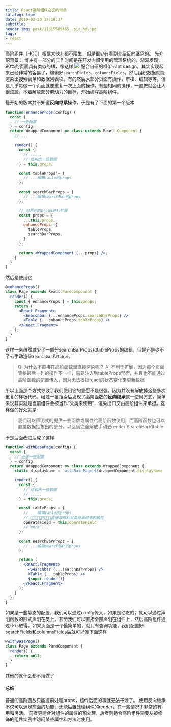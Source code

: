 ```yaml
---
title: React高阶组件之反向继承
catalog: true
date: 2019-02-20 17:18:37
subtitle:
header-img: post/11515505465_.pic_hd.jpg
tags:
- react
---
```

高阶组件（HOC）相信大伙儿都不陌生，但是很少有看到介绍反向继承的。
先介绍背景：
博主有一部分的工作时间是在开发内部使用的管理系统的，渐渐发现，90%的页面具有类似的UI，像这样
![](WX20190220-172517.png)
配合自研的框架+ant design，其实实现起来已经非常的容易了，编辑好`searchFields`，`columnsFields`，然后组织数据就能渲染出搜索表单和数据列表项。有的然后大部分页面有操作，审核、编辑等等。但是几乎每做一个页面就要重复一次上面的操作，有些相同的操作，一直做就会让人很烦躁，本着解放部分劳动力的目标，开始编写高阶组件。

最开始的版本并不知道**反向继承**操作，于是有了下面的第一个版本
```jsx
function enhanceProps(config) {
  const {
    // 一些配置
  } = config;
  return WrappedComponent => class extends React.Component {
    // ...

    render() {
      const {
        // .....
        // 结构出一些数据
      } = this.props;

      const tableProps = {
        // ...编辑table的props
      };

      const searchBarProps = {
        // ...编辑searchBar的props
      };

      // 对原先的props进行扩展
      const props = {
        ...this.props,
        enhanceProps: {
          tableProps,
          searchBarProps,
        }
      };

      return <WrappedComponent {...props} />;
    }
  }
}
```
然后是使用它
```jsx
@enhanceProps()
class Page extends React.PureComponent {
  render() {
    const { enhanceProps } = this.props;
    return (
      <React.Fragment>
        <Searchbar {...enhanceProps.searchBarProps} />
        <Table {...enhanceProps.tableProps} />
      </React.Fragment>
    );
  }
}
```
这样一来虽然减少了一部分searchBarProps和tableProps的编辑，但是还是少不了去手动渲染`Searchbar`和`Table`。
>Q: 为什么不直接在高阶函数里直接渲染呢？
>A: 不利于扩展，因为每个页面表格最后一列的操作不一样，需要注入到tableProps里面，并且也不能通过高阶函数的配置传入，因为无法根据react的状态变化来更新数据

所以上面那个方式导致了我们使用它的意愿不是很强，因为并没有解放掉这些多次重复的样板代码。经过一番搜索后发现了高阶函数的**反向继承**这一使用方式，简单来说其实就是当前组件会被当作“父类来使用”，渲染出口交由高阶组件来承担。这样做的好处就是:
>我们可以声明式的提供一些函数或属性给高阶函数使用，而高阶函数也可以直接数据抽象出的部分，以达到完全解放手动去render SearchBar和table

于是后面改进后成了这样
```jsx
function withBasePage(config) {
  const {
    // 还是一些配置
  } = config;
  return WrappedComponent => class extends WrappedComponent {
    static displayName = `withBasePage(${WrappedComponent.displayName || WrappedComponent.name})`

    render() {
      const {
        // 结构出一些数据
        // .....
      } = this.props;

      const tableProps = {
        // ...编辑table的props
        // 🎉🎉🎉🎉🎉🎉🎉🎉🎉直接取得从父类继承过来的属性
        operateField = this.operateField
        // more ...
      };

      const searchBarProps = {
        // ...编辑searchBar的props
      };

      return (
        <React.Fragment>
          <Searchbar {...searchBarProps} />
          <Table {...tableProps} />
          {super.render()}
        </React.Fragment>
      );
    }
  };
}
```
如果是一些静态的配置，我们可以通过config传入，如果是动态的，就可以通过声明函数的形式声明在类上，甚至我们可以直接全部声明在组件上，然后高阶组件通过`this`取得，如果页面是一个最简单的，就只有查询功能，我们配置好searchFields和columnsFields后就可以像下面这样
```js
@withBasePage()
class Page extends PureComponent {
  render() {
    return null;
  }
}
```
其他的就什么都不用做了

#### 总结
普通的高阶函数只能提前处理props，组件后面的事就无法干涉了。
使用反向继承不仅可以满足前面的功能，还能后置处理组件的render，在一些情况下非常的有用和灵活。
前者更适合对组件的属性的预处理，后者则适合高阶组件需要从被修饰的组件实例中访问某些属性和方法时使用。
